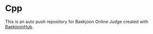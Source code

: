# Cpp
This is an auto push repository for Baekjoon Online Judge created with [BaekjoonHub](https://github.com/BaekjoonHub/BaekjoonHub).
